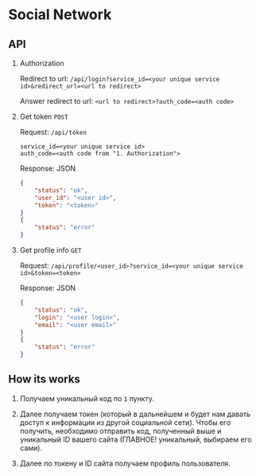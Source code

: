 
# Social Network

## API

1. Authorization

    Redirect to url: `/api/login?service_id=<your unique service id>&redirect_url=<url to redirect>`

    Answer redirect to url: `<url to redirect>?auth_code=<auth code>`

2. Get token `POST`

    Request: `/api/token`

    ```post
    service_id=<your unique service id>
    auth_code=<auth code from "1. Authorization">
    ```

    Response: JSON
    ```json
    {
        "status": "ok",
        "user_id": "<user id>",
        "token": "<token>"
    }
    {
        "status": "error"
    }
    ```

3. Get profile info `GET`

    Request: `/api/profile/<user_id>?service_id=<your unique service id>&token=<token>`

    Response: JSON

    ```json
    {
        "status": "ok",
        "login": "<user login>",
        "email": "<user email>"
    }
    {
        "status": "error"
    }
    ```

## How its works

1. Получаем уникальный код по `1` пункту.

2. Далее получаем токен (который в дальнейшем и будет нам давать доступ к информации из другой социальной сети).
   Чтобы его получить, необходимо отправить код, полученный выше и уникальный ID вашего сайта (ГЛАВНОЕ! уникальный,
   выбираем его сами).

3. Далее по токену и ID сайта получаем профиль пользователя.
